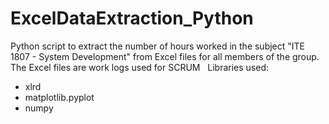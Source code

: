 # ExcelDataExtraction_Python
Python script to extract the number of hours worked in the subject "ITE 1807 - System Development" from Excel files for all members of the group. The Excel files are work logs used for SCRUM
 
Libraries used:
 - xlrd
 - matplotlib.pyplot
 - numpy
